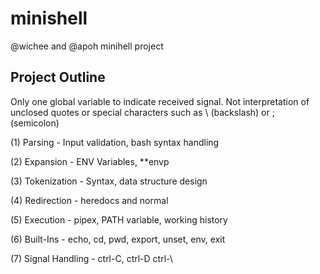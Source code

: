 # minishell
@wichee and @apoh minihell project

## Project Outline

Only one global variable to indicate received signal.
Not interpretation of unclosed quotes or special characters such as \ (backslash) or ; (semicolon)

(1) Parsing - Input validation, bash syntax handling 

(2) Expansion - ENV Variables, **envp
 
(3) Tokenization - Syntax, data structure design

(4) Redirection - heredocs and normal

(5) Execution - pipex, PATH variable, working history

(6) Built-Ins - echo, cd, pwd, export, unset, env, exit

(7) Signal Handling - ctrl-C, ctrl-D ctrl-\
